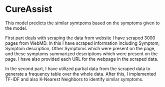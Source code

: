 # CureAssist

This model predicts the similar symtpoms based on the symptoms given to the model.

First part deals with scraping the data from website I have scraped 3000 pages from WebMD. In this I have scraped information including Symptom, Symptom description, Other Symptoms which were present on the page, and these symptoms summarized descriptions which were present on the page. I have also provided each URL for the webpage in the scraped data.

In the second part, I have utilized partial data from the scraped data to generate a frequency table over the whole data. After this, I implemented TF-IDF and also K-Nearest Neighbors to identify similar symptoms.

